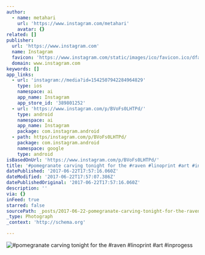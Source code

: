 ```yaml
---
author:
  - name: metahari
    url: 'https://www.instagram.com/metahari'
    avatar: {}
related: []
publisher:
  url: 'https://www.instagram.com'
  name: Instagram
  favicon: 'https://www.instagram.com/static/images/ico/favicon.ico/dfa85bb1fd63.ico'
  domain: www.instagram.com
keywords: []
app_links:
  - url: 'instagram://media?id=1542507942284964829'
    type: ios
    namespace: ai
    app_name: Instagram
    app_store_id: '389801252'
  - url: 'https://www.instagram.com/p/BVoFs0LHTPd/'
    type: android
    namespace: ai
    app_name: Instagram
    package: com.instagram.android
  - path: https/instagram.com/p/BVoFs0LHTPd/
    package: com.instagram.android
    namespace: google
    type: android
isBasedOnUrl: 'https://www.instagram.com/p/BVoFs0LHTPd/'
title: '#pomegranate carving tonight for the #raven #linoprint #art #inprogess'
datePublished: '2017-06-22T17:57:16.060Z'
dateModified: '2017-06-22T17:57:07.386Z'
datePublishedOriginal: '2017-06-22T17:57:16.060Z'
description: ''
via: {}
inFeed: true
starred: false
sourcePath: _posts/2017-06-22-pomegranate-carving-tonight-for-the-raven-linoprint-art.md
_type: Photograph
_context: 'http://schema.org'

---
```

![#pomegranate carving tonight for the #raven #linoprint #art #inprogess](https://scontent.cdninstagram.com/t51.2885-15/sh0.08/e35/p640x640/19367203_1070738209692886_8726811720800010240_n.jpg)